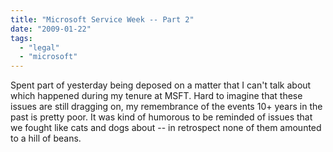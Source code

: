 ```yaml
---
title: "Microsoft Service Week -- Part 2"
date: "2009-01-22"
tags: 
  - "legal"
  - "microsoft"
---
```


Spent part of yesterday being deposed on a matter that I can't talk about which happened during my tenure at MSFT. Hard to imagine that these issues are still dragging on, my remembrance of the events 10+ years in the past is pretty poor. It was kind of humorous to be reminded of issues that we fought like cats and dogs about -- in retrospect none of them amounted to a hill of beans.
